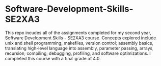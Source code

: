 # Software-Development-Skills-SE2XA3
This repo incudes all of the assignments completed for my second year, Software Development Skills - SE2XA3 course. Concepts explored include unix and shell programming, makefiles, version control; assembly basics, translating high-level language into assembly, parameter passing, arrays, recursion; compiling, debugging, profiling, and software optimizations. I completed this course with a final grade of 4.0.
